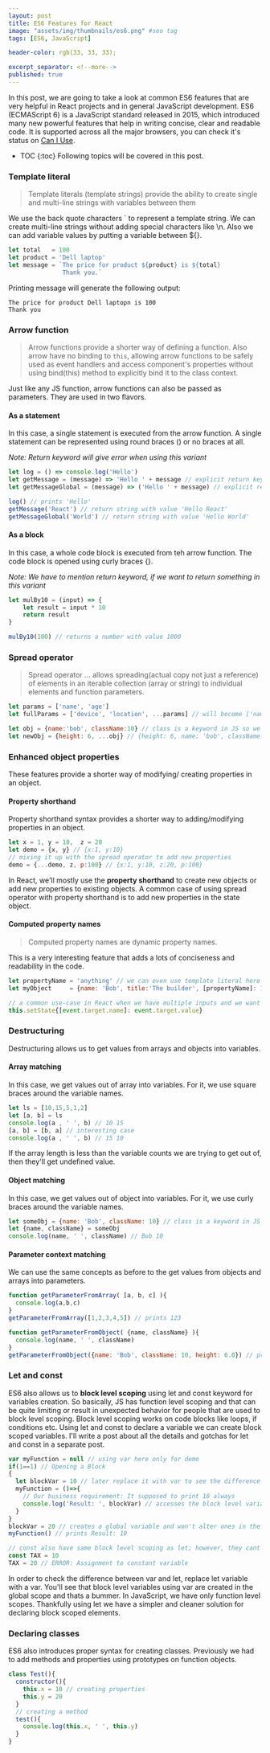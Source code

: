 ```yaml
---
layout: post
title: ES6 Features for React
image: "assets/img/thumbnails/es6.png" #seo tag
tags: [ES6, JavaScript]

header-color: rgb(33, 33, 33);

excerpt_separator: <!--more-->
published: true
---
```


In this post, we are going to take a look at common ES6 features that are very helpful in React projects and in general JavaScript development. ES6 (ECMAScript 6) is a JavaScript standard released in 2015, which introduced many new powerful features that help in writing concise, clear and readable code. It is supported across all the major browsers<!--more-->, you can check it's status on [Can I Use](https://caniuse.com/). 

* TOC
{:toc}
  Following topics will be covered in this post.

### Template literal
> Template literals (template strings) provide the ability to create single and multi-line strings with variables between them

We use the back quote characters ` to represent a template string. We can create multi-line strings without adding special characters like \n. Also we can add variable values by putting a variable between ${}.

```jsx
let total   = 100
let product = 'Dell laptop'
let message = `The price for product ${product} is ${total}
               Thank you.`
```
Printing message will generate the following output:
```output
The price for product Dell laptopn is 100
Thank you
```


### Arrow function
> Arrow functions provide a shorter way of defining a function. Also arrow have no binding to `this`, allowing arrow functions to be safely used as event handlers and access component's properties without using bind(this) method to explicitly bind it to the class context.

Just like any JS function, arrow functions can also be passed as parameters. They are used in two flavors. 
#### As a statement
In this case, a single statement is executed from the arrow function. A single statement can be represented using round braces () or no braces at all.

*Note: Return keyword will give error when using this variant*

```jsx
let log = () => console.log('Hello') 
let getMessage = (message) => 'Hello ' + message // explicit return keyword will give error
let getMessageGlobal = (message) => ('Hello ' + message) // explicit return keyword will give error

log() // prints 'Hello'
getMessage('React') // return string with value 'Hello React'
getMessageGlobal('World') // return string with value 'Hello World'
```
#### As a block
In  this case, a whole code block is executed from teh arrow function. The code block is opened using curly braces {}. 

*Note: We have to mention return keyword, if we want to return something in this variant*

```jsx
let mulBy10 = (input) => {
    let result = input * 10
    return result
}

mulBy10(100) // returns a number with value 1000
```

### Spread operator
> Spread operator ... allows spreading(actual copy not just a reference) of elements in an iterable collection (array or string) to individual elements and function parameters.


```jsx
let params = ['name', 'age']
let fullParams = ['device', 'location', ...params] // will become ['name', 'age','device', 'location']

let obj = {name:'bob', className:10} // class is a keyword in JS so we use className
let newObj = {height: 6, ...obj} // {height: 6, name: 'bob', className: 10}
```

### Enhanced object properties
These features provide a shorter way of modifying/ creating properties in an object.
#### Property shorthand
Property shorthand syntax provides a shorter way to adding/modifying properties in an object.
```jsx
let x = 1, y = 10,  z = 20
let demo = {x, y} // {x:1, y:10}
// mixing it up with the spread operator to add new properties
demo = {...demo, z, p:100} // {x:1, y:10, z:20, p:100}
```
In React, we'll mostly use the **property shorthand** to create new objects or add new properties to existing objects. A common case of using spread operator with property shorthand is to add new properties in the state object.
#### Computed property names
> Computed property names are dynamic property names.

This is a very interesting feature that adds a lots of conciseness and readability in the code. 
```jsx
let propertyName = 'anything' // we can even use template literal here `name${someVar}`
let myObject     = {name: 'Bob', title:'The builder', [propertyName]: 100} // {anything: 100, name: 'Bob', title: 'The builder'}

// a common use-case in React when we have multiple inputs and we want to update their values in the state during onChange event
this.setState{[event.target.name]: event.target.value}
```
### Destructuring
Destructuring allows us to get values from arrays and objects into variables.
#### Array matching
In this case, we get values out of array into variables. For it, we use square braces around the variable names.
```jsx
let ls = [10,15,5,1,2]
let [a, b] = ls 
console.log(a , ' ', b) // 10 15
[a, b] = [b, a] // interesting case
console.log(a , ' ', b) // 15 10
```
If the array length is less than the variable counts we are trying to get out of, then they'll get undefined value.
#### Object matching
In this case, we get values out of object into variables. For it, we use curly braces around the variable names.
```jsx
let someObj = {name: 'Bob', className: 10} // class is a keyword in JS so we have to use className
let {name, className} = someObj
console.log(name, ' ', className) // Bob 10
```
#### Parameter context matching
We can use the same concepts as before to the get values from objects and arrays into parameters.
```jsx
function getParameterFromArray( [a, b, c] ){
  console.log(a,b,c)
}
getParameterFromArray([1,2,3,4,5]) // prints 123

function getParameterFromObject( {name, className} ){
  console.log(name, ' ', className)
}
getParameterFromObject({name: 'Bob', className: 10, height: 6.0}) // prints Bob 10
```
### Let and const
ES6 also allows us to **block level scoping** using let and const keyword for variables creation.
So basically, JS has function level scoping and that can be quite limiting or result in unexpected behavior for people that are used to block level scoping. 
Block level scoping works on code blocks like loops, if conditions etc. Using let and const to declare a variable we can create block scoped variables. I'll write a post about all the details and gotchas for let and const in a separate post. 
```jsx
var myFunction = null // using var here only for demo
if(1==1) // Opening a Block
{ 
  let blockVar = 10 // later replace it with var to see the difference
  myFunction = ()=>{
    // Our business requirement: It supposed to print 10 always
    console.log('Result: ', blockVar) // accesses the block level variable
  }
}
blockVar = 20 // creates a global variable and won't alter ones in the block
myFunction() // prints Result: 10

// const also have same block level scoping as let; however, they cant be reassigned
const TAX = 10
TAX = 20 // ERROR: Assignment to constant variable
```
In order to check the difference between var and let, replace let variable with a var. You'll see  that block level variables using var are created in the global scope and thats a bummer. In JavaScript, we have only function level scopes. Thankfully using let we have a simpler and cleaner solution for declaring block scoped elements.

### Declaring classes
ES6 also introduces proper syntax for creating classes. Previously we had to add methods and properties using prototypes on function objects.
```jsx
class Test(){
  constructor(){
    this.x = 10 // creating properties
    this.y = 20
  }
  // creating a method
  test(){
    console.log(this.x, ' ', this.y)
  }
}
```



